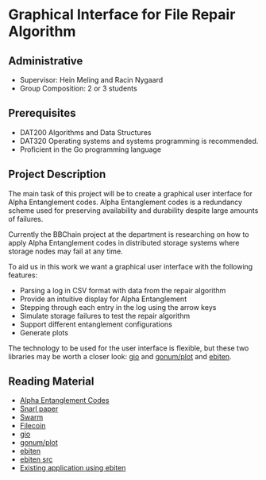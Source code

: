 # Graphical Interface for File Repair Algorithm

## Administrative

- Supervisor: Hein Meling and Racin Nygaard
- Group Composition: 2 or 3 students

## Prerequisites

- DAT200 Algorithms and Data Structures
- DAT320 Operating systems and systems programming is recommended.
- Proficient in the Go programming language

## Project Description

The main task of this project will be to create a graphical user interface for Alpha Entanglement codes.
Alpha Entanglement codes is a redundancy scheme used for preserving availability and durability despite large amounts of failures.

Currently the BBChain project at the department is researching on how to apply Alpha Entanglement codes in distributed storage systems where storage nodes may fail at any time.

To aid us in this work we want a graphical user interface with the following features:

- Parsing a log in CSV format with data from the repair algorithm
- Provide an intuitive display for Alpha Entanglement
- Stepping through each entry in the log using the arrow keys
- Simulate storage failures to test the repair algorithm
- Support different entanglement configurations
- Generate plots

The technology to be used for the user interface is flexible, but these two libraries may be worth a closer look: [gio](https://gioui.org) and [gonum/plot](https://github.com/gonum/plot) and [ebiten](https://ebiten.org).

## Reading Material

- [Alpha Entanglement Codes](https://arxiv.org/abs/1810.02974)
- [Snarl paper](https://dl.acm.org/doi/abs/10.1145/3464298.3493397)
- [Swarm](https://swarm.ethereum.org/)
- [Filecoin](https://filecoin.io/)
- [gio](https://gioui.org)
- [gonum/plot](https://github.com/gonum/plot)
- [ebiten](https://ebiten.org)
- [ebiten src](https://github.com/hajimehoshi/ebiten)
- [Existing application using ebiten](https://github.com/racin/entangle-visualizer/)
